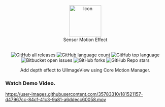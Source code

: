 <div align="center">
  <img width="100" src="https://user-images.githubusercontent.com/35783310/181525026-ca49f314-1e60-4a4b-baa8-f5fa0503c00c.png" alt="Icon" /> <br>
  Sensor Motion Effect <br>  <br>
  
![GitHub all releases](https://img.shields.io/github/downloads/m-afham/SensorMotionEffect/total)
![GitHub language count](https://img.shields.io/github/languages/count/m-afham/SensorMotionEffect) 
![GitHub top language](https://img.shields.io/github/languages/top/m-afham/SensorMotionEffect?color=yellow) 
![Bitbucket open issues](https://img.shields.io/bitbucket/issues/m-afham/SensorMotionEffect)
![GitHub forks](https://img.shields.io/github/forks/m-afham/SensorMotionEffect?style=social)
![GitHub Repo stars](https://img.shields.io/github/stars/m-afham/SensorMotionEffect?style=social)

Add depth effect to UIImageView using Core Motion Manager.
</div>

### Watch Demo Video.
https://user-images.githubusercontent.com/35783310/181521157-d47967cc-84cf-41c3-9a81-a6ddecc60058.mov
